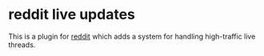 # reddit live updates

This is a plugin for [reddit](https://github.com/reddit/reddit) which adds
a system for handling high-traffic live threads.
